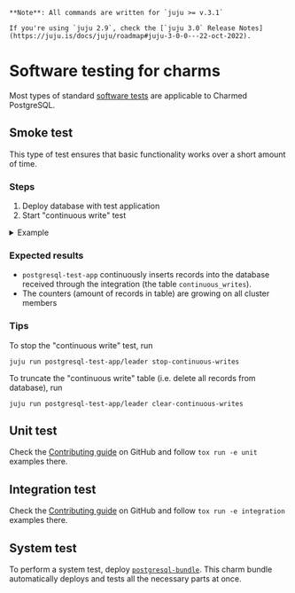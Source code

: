 ```{note}
**Note**: All commands are written for `juju >= v.3.1`

If you're using `juju 2.9`, check the [`juju 3.0` Release Notes](https://juju.is/docs/juju/roadmap#juju-3-0-0---22-oct-2022).
```

# Software testing for charms

Most types of standard [software tests](https://en.wikipedia.org/wiki/Software_testing) are applicable to Charmed PostgreSQL.

## Smoke test

This type of test ensures that basic functionality works over a short amount of time.

### Steps

1. Deploy database with test application
2. Start "continuous write" test

<details><summary>Example</summary>

```text
juju add-model smoke-test

juju deploy postgresql --channel 14/edge
juju add-unit postgresql -n 2 # (optional)

juju deploy postgresql-test-app
juju integrate postgresql-test-app:first-database postgresql

# Start "continuous write" test:
juju run postgresql-test-app/leader start-continuous-writes
juju run postgresql/leader get-password

export user=operator
export pass=$(juju run postgresql/leader get-password username=${user} | yq '.. | select(. | has("password")).password')
export relname=first-database
export ip=$(juju show-unit postgresql/0 --endpoint database | yq '.. | select(. | has("public-address")).public-address')
export db=$(juju show-unit postgresql/0 --endpoint database | yq '.. | select(. | has("database")).database')
export relid=$(juju show-unit postgresql/0 --endpoint database | yq '.. | select(. | has("relation-id")).relation-id')
export query="select count(*) from continuous_writes"

watch -n1 -x juju run postgresql-test-app/leader run-sql dbname=${db} query="${query}" relation-id=${relid} relation-name=${relname}

# OR

watch -n1 -x juju ssh postgresql/leader "psql postgresql://${user}:${pass}@${ip}:5432/${db} -c \"${query}\""

# Watch that the counter is growing!
```
</details>

### Expected results
* `postgresql-test-app` continuously inserts records into the database received through the integration (the table `continuous_writes`).
* The counters (amount of records in table) are growing on all cluster members

### Tips
To stop the "continuous write" test, run
```text
juju run postgresql-test-app/leader stop-continuous-writes
```
To truncate the "continuous write" table (i.e. delete all records from database), run
```text
juju run postgresql-test-app/leader clear-continuous-writes
```

## Unit test
Check the [Contributing guide](https://github.com/canonical/postgresql-operator/blob/main/CONTRIBUTING.md#testing) on GitHub and follow `tox run -e unit` examples there.

## Integration test
Check the [Contributing guide](https://github.com/canonical/postgresql-operator/blob/main/CONTRIBUTING.md#testing) on GitHub and follow `tox run -e integration` examples there.

## System test
To perform a system test, deploy  [`postgresql-bundle`](https://charmhub.io/postgresql-bundle). 
This charm bundle automatically deploys and tests all the necessary parts at once.


